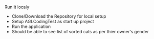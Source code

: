 Run it localy

- Clone/Download the Repository for local setup
- Setup AGLCodingTest as start up project
- Run the application
- Should be able to see list of sorted cats as per thier owner's gender


